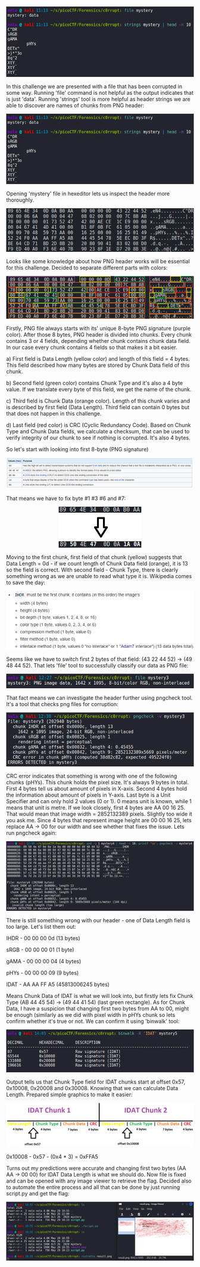 <p align="center"><img src="../../images/c0rrupt0.png" ></p>

In this challenge we are presented with a file that has been corrupted in some way. Running 'file' command is not helpful as the output indicates that is just 'data'. Running 'strings' tool is more helpful as header strings we are able to discover are names of chunks from PNG header:

<p align="center"><img src="../../images/c0rrupt1.png" ></p>

Opening 'mystery' file in hexeditor lets us inspect the header more thoroughly.

<p align="center"><img src="../../images/c0rrupt2.png" ></p>

Looks like some knowledge about how PNG header works will be essential for this challenge. Decided to separate different parts with colors:

<p align="center"><img src="../../images/c0rrupt3.png" ></p>

Firstly, PNG file always starts with its' unique 8-byte PNG signature (purple color). After those 8 bytes, PNG header is divided into chunks. Every chunk contains 3 or 4 fields, depending whether chunk contains chunk data field. In our case every chunk contains 4 fields so that makes it a bit easier. 

a) First field is Data Length (yellow color) and length of this field = 4 bytes. This field described how many bytes are stored by Chunk Data field of this chunk. 

b) Second field (green color) contains Chunk Type and it's also a 4 byte value. If we translate every byte of this field, we get the name of the chunk.

c) Third field is Chunk Data (orange color). Length of this chunk varies and is described by first field (Data Length). Third field can contain 0 bytes but that does not happen in this challenge.

d) Last field (red color) is CRC (Cyclic Redundancy Code). Based on Chunk Type and Chunk Data fields, we calculate a checksum, that can be used to verify integrity of our chunk to see if nothing is corrupted. It's also 4 bytes.

So let's start with looking into first 8-byte (PNG signature)

<p align="center"><img src="../../images/c0rrupt4.png" ></p>

That means we have to fix byte #1 #3 #6 and #7:

<p align="center"><img src="../../images/c0rrupt5.png" ></p>

Moving to the first chunk, first field of that chunk (yellow) suggests that Data Length = 0d - if we count length of Chunk Data field (orange), it is 13 so the field is correct. With second field - Chunk Type, there is clearly something wrong as we are unable to read what type it is. Wikipedia comes to save the day:

<p align="center"><img src="../../images/c0rrupt6.png" ></p>

Seems like we have to switch first 2 bytes of that field: (43 22 44 52) -> (49 48 44 52). That lets 'file' tool to successfully classify our data as PNG file:

<p align="center"><img src="../../images/c0rrupt7.png" ></p>

That fact means we can investigate the header further using pngcheck tool. It's a tool that checks png files for corruption:

<p align="center"><img src="../../images/c0rrupt8.png" ></p>

CRC error indicates that something is wrong with one of the following chunks (pHYs). This chunk holds the pixel size. It's always 9 bytes in total. First 4 bytes tell us about amount of pixels in X-axis. Second 4 bytes hold the information about amount of pixels in Y-axis. Last byte is a Unit Specifier and can only hold 2 values (0 or 1). 0 means unit is known, while 1 means that unit is metre. If we look closely, first 4 bytes are AA 00 16 25. That would mean that image width = 2852132389 pixels. Slightly too wide it you ask me. Since 4 bytes that represent image height are 00 00 16 25, lets replace AA -> 00 for our width and see whether that fixes the issue. Lets run pngcheck again:

<p align="center"><img src="../../images/c0rrupt9.png" ></p>

There is still something wrong with our header - one of Data Length field is too large. Let's list them out:

IHDR - 00 00 00 0d (13 bytes)

sRGB - 00 00 00 01 (1 byte)

gAMA - 00 00 00 04 (4 bytes)

pHYs - 00 00 00 09 (9 bytes)

IDAT - AA AA FF A5 (45813006245 bytes)

Means Chunk Data of IDAT is what we will look into, but firstly lets fix Chunk Type (AB 44 45 54) -> (49 44 41 54) (last green rectangle). As for Chunk Data, I have a suspicion that changing first two bytes from AA to 00, might be enough (similarly as we did with pixel width in pHYs chunk so lets confirm whether it's true or not. We can confirm it using 'binwalk' tool:

<p align="center"><img src="../../images/c0rrupt10.png" ></p>

Output tells us that Chunk Type field for IDAT chunks start at offset 0x57, 0x10008, 0x20008 and 0x30008. Knowing that we can calculate Data Length. Prepared simple graphics to make it easier:

<p align="center"><img src="../../images/c0rrupt11.png" ></p>

0x10008 - 0x57 - (0x4 * 3) = 0xFFA5

Turns out my predictions were accurate and changing first two bytes (AA AA -> 00 00) for IDAT Data Length is what we should do. Now file is fixed and can be opened with any image viewer to retrieve the flag. Decided also to automate the entire process and all that can be done by just running script.py and get the flag:

<p align="center"><img src="../../images/c0rrupt12.png" ></p>
